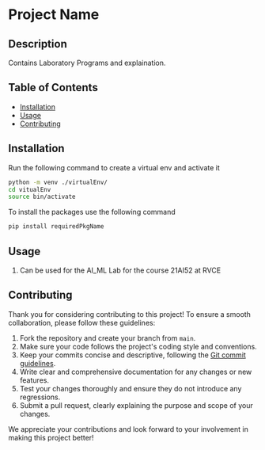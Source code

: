 # Project Name

## Description

Contains Laboratory Programs and explaination.

## Table of Contents

- [Installation](#installation)
- [Usage](#usage)
- [Contributing](#contributing)

## Installation

Run the following command to create a virtual env and activate it

```bash
python -m venv ./virtualEnv/
cd vitualEnv
source bin/activate
```

To install the packages use the following command

```bash
pip install requiredPkgName
```

## Usage

1. Can be used for the AI_ML Lab for the course 21AI52 at RVCE

## Contributing

Thank you for considering contributing to this project! To ensure a smooth collaboration, please follow these guidelines:

1. Fork the repository and create your branch from `main`.
2. Make sure your code follows the project's coding style and conventions.
3. Keep your commits concise and descriptive, following the [Git commit guidelines](https://git-scm.com/book/en/v2/Distributed-Git-Contributing-to-a-Project#_commit_guidelines).
4. Write clear and comprehensive documentation for any changes or new features.
5. Test your changes thoroughly and ensure they do not introduce any regressions.
6. Submit a pull request, clearly explaining the purpose and scope of your changes.

We appreciate your contributions and look forward to your involvement in making this project better!
